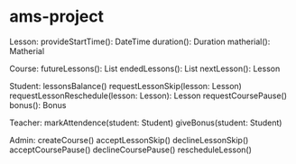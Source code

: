 # ams-project


Lesson: 
  provideStartTime(): DateTime
  duration(): Duration
  matherial(): Matherial
  
Course:
  futureLessons(): List<Lesson>
  endedLessons(): List<Lesson>
  nextLesson(): Lesson
  
  
Student:
  lessonsBalance()
  requestLessonSkip(lesson: Lesson)
  requestLessonReschedule(lesson: Lesson): Lesson
  requestCoursePause()
  bonus(): Bonus
  
Teacher: 
  markAttendence(student: Student)
  giveBonus(student: Student)

Admin: 
  createCourse()
  acceptLessonSkip()
  declineLessonSkip()
  acceptCoursePause()
  declineCoursePause()
  rescheduleLesson()
